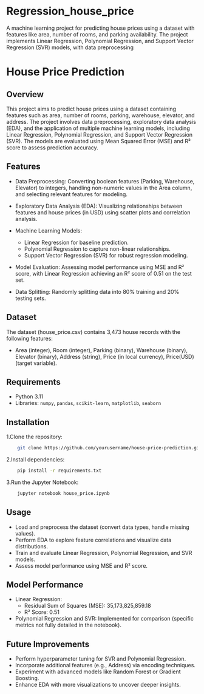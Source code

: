 # Regression_house_price
A machine learning project for predicting house prices using a dataset with features like area, number of rooms, and parking availability. The project implements Linear Regression, Polynomial Regression, and Support Vector Regression (SVR) models, with data preprocessing
# House Price Prediction
## Overview

This project aims to predict house prices using a dataset containing features such as area, number of rooms, parking, warehouse, elevator, and address. The project involves data preprocessing, exploratory data analysis (EDA), and the application of multiple machine learning models, including Linear Regression, Polynomial Regression, and Support Vector Regression (SVR). The models are evaluated using Mean Squared Error (MSE) and R² score to assess prediction accuracy.

## Features
- Data Preprocessing: Converting boolean features (Parking, Warehouse, Elevator) to integers, handling non-numeric values in the Area column, and selecting relevant features for modeling.

- Exploratory Data Analysis (EDA): Visualizing relationships between features and house prices (in USD) using          scatter plots and correlation analysis.

- Machine Learning Models:
    - Linear Regression for baseline prediction.
    - Polynomial Regression to capture non-linear relationships.
    - Support Vector Regression (SVR) for robust regression modeling.

- Model Evaluation: Assessing model performance using MSE and R² score, with Linear Regression achieving an R² score of 0.51 on the test set.

- Data Splitting: Randomly splitting data into 80% training and 20% testing sets.

## Dataset

The dataset (house_price.csv) contains 3,473 house records with the following features:
- Area (integer), Room (integer), Parking (binary), Warehouse (binary), Elevator (binary), Address (string), Price (in local currency), Price(USD) (target variable).

## Requirements
- Python 3.11
- Libraries: `numpy`, `pandas`, `scikit-learn`, `matplotlib`, `seaborn`

## Installation

1.Clone the repository:
```bash
    git clone https://github.com/yourusername/house-price-prediction.git
```
2.Install dependencies:
```bash
    pip install -r requirements.txt
```
3.Run the Jupyter Notebook:
```bash
    jupyter notebook house_price.ipynb
```
## Usage
- Load and preprocess the dataset (convert data types, handle missing values).
- Perform EDA to explore feature correlations and visualize data distributions.
- Train and evaluate Linear Regression, Polynomial Regression, and SVR models.
- Assess model performance using MSE and R² score.

## Model Performance
- Linear Regression:
    - Residual Sum of Squares (MSE): 35,173,825,859.18
    - R² Score: 0.51
- Polynomial Regression and SVR: Implemented for comparison (specific metrics not fully detailed in the notebook).

## Future Improvements
- Perform hyperparameter tuning for SVR and Polynomial Regression.
- Incorporate additional features (e.g., Address) via encoding techniques.
- Experiment with advanced models like Random Forest or Gradient Boosting.
- Enhance EDA with more visualizations to uncover deeper insights.
